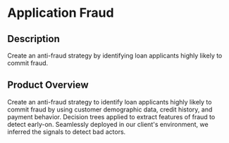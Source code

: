 # Application Fraud

## Description
Create an anti-fraud strategy by identifying loan applicants highly likely to commit fraud.

## Product Overview
Create an anti-fraud strategy to identify loan applicants highly likely to commit fraud by using customer demographic data, credit history, and payment behavior. Decision trees applied to extract features of fraud to detect early-on. Seamlessly deployed in our client's environment, we inferred the signals to detect bad actors. 

